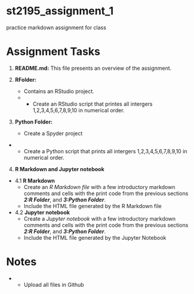 # st2195_assignment_1
practice markdown assignment for class

# Assignment Tasks
1. **README.md:** This file presents an overview of the assignment.
2. **RFolder:**
   * Contains an RStudio project.
   * * Create an RStudio script that printes all intergers 1,2,3,4,5,6,7,8,9,10 in numerical order.
    
3. **Python Folder:**  
   * Create a Spyder project
* * Create a Python script that prints all intergers 1,2,3,4,5,6,7,8,9,10 in numerical order.


4. **R Markdown and Jupyter notebook**
 * 4.1 **R Markdown**
   * Create an *R Markdown file* with a few introductory markdown comments and cells with the print code from the previous sections ***2:R Folder***, and ***3:Python Folder***.
    * Include the HTML file generated by the R Markdown file
 * 4.2 **Jupyter notebook**
   * Create a *Jupyter notebook* with a few introductory markdown comments and cells with the print code from the previous sections ***2:R Folder***, and ***3:Python Folder***.
    * Include the HTML file generated by the Jupyter Notebook
  


# Notes
* * Upload all files in Github
